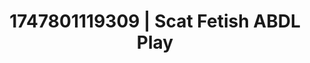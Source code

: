 ---
categories:
- ASMR tingles
- Swimmer
- Erotic archetypes
- Face sitting
- Athlete
image: /assets/images/1747801119309.jpg
layout: post
seo:
  description: Featured content with sensual Scat Fetish, ABDL Play. HD images available.
  keywords: Scat Fetish, ABDL Play
  og_image: /assets/images/1747801119309.jpg
  schema_type: VisualArtwork
tags:
- ABDL Play
- '#1747801119309'
- Scat Fetish
title: 1747801119309 | Scat Fetish ABDL Play
---